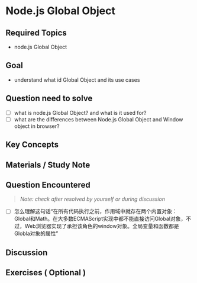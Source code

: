 # **Node.js Global Object**

## **Required Topics**

- node.js Global Object

## **Goal**

- understand what id Global Object and its use cases

## **Question need to solve**

- [ ] what is node.js Global Object? and what is it used for?
- [ ] what are the differences between Node.js Global Object and Window object in browser?

## **Key Concepts**


## **Materials / Study Note**


## **Question Encountered**

>*Note: check after resolved by yourself or during discussion*

- [ ] 怎么理解这句话“在所有代码执行之前，作用域中就存在两个内置对象：Global和Math。在大多数ECMAScript实现中都不能直接访问Global对象，不过，Web浏览器实现了承担该角色的window对象。全局变量和函数都是Globla对象的属性”


## **Discussion**


## **Exercises** ( Optional )
